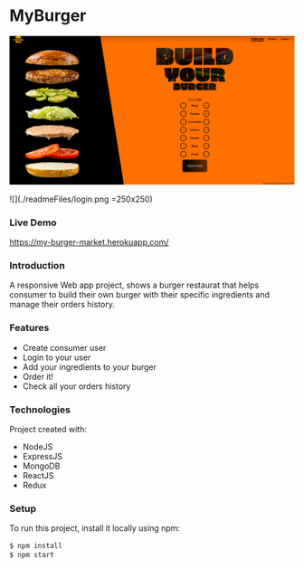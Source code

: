 # MyBurger
![](./readmeFiles/home-page.png)


![](./readmeFiles/login.png =250x250)



### Live Demo
https://my-burger-market.herokuapp.com/


### Introduction
A responsive Web app project, shows a burger restaurat that helps consumer to build their own burger with their specific ingredients and manage their orders history.

### Features
* Create consumer user
* Login to your user
* Add your ingredients to your burger
* Order it!
* Check all your orders history


### Technologies
Project created with:
* NodeJS
* ExpressJS
* MongoDB
* ReactJS
* Redux

### Setup
To run this project, install it locally using npm:
```
$ npm install
$ npm start
```
